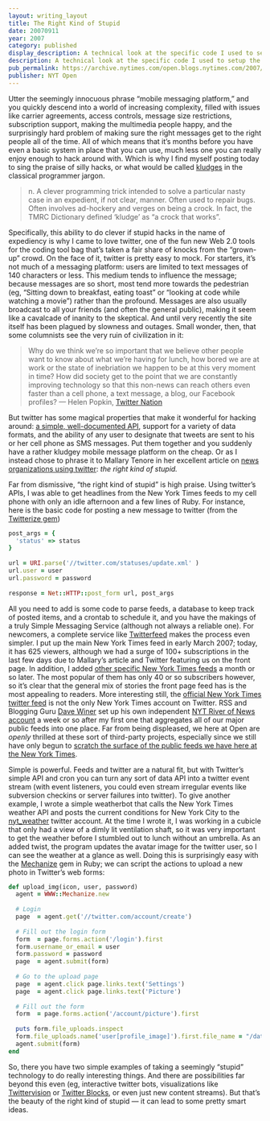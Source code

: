 ```yaml
---
layout: writing_layout
title: The Right Kind of Stupid
date: 20070911
year: 2007
category: published
display_description: A technical look at the specific code I used to setup the @nytimes Twitter account. Little did I know it would lead to years of tinkering around. For more details, check out the [@nytimes twitter account]({% link _projects/nytimes-twitter %}) project page.
description: A technical look at the specific code I used to setup the @nytimes Twitter account.
pub_permalink: https://archive.nytimes.com/open.blogs.nytimes.com/2007/09/11/the-right-kind-of-stupid/
publisher: NYT Open
---
```

Utter the seemingly innocuous phrase “mobile messaging platform,” and you quickly descend into a world of increasing complexity, filled with issues like carrier agreements, access controls, message size restrictions, subscription support, making the multimedia people happy, and the surprisingly hard problem of making sure the right messages get to the right people all of the time. All of which means that it’s months before you have even a basic system in place that you can use, much less one you can really enjoy enough to hack around with. Which is why I find myself posting today to sing the praise of silly hacks, or
what would be called [kludges](https://www.clueless.com/jargon3.0.0/kluge.html) in the classical programmer jargon.

> n. A clever programming trick intended to solve a particular nasty case in an expedient, if not clear, manner. Often used to repair bugs. Often involves ad-hockery and verges on being a crock. In fact, the TMRC Dictionary defined ‘kludge’ as “a crock that works”.

Specifically, this ability to do clever if stupid hacks in the name of expediency is why I came to love twitter, one of the fun new Web 2.0 tools for the coding tool bag that’s taken a fair share of knocks from the “grown-up” crowd. On the face of it, twitter is pretty easy to mock. For starters, it’s not much of a messaging platform: users are limited to text messages of 140 characters or less. This medium tends to influence the message; because messages are so short, most tend more towards the pedestrian (eg, “Sitting down to breakfast, eating toast” or “looking at code while watching a movie”) rather than the profound. Messages are also usually broadcast to all your friends (and often the general public), making it seem like a cavalcade of inanity to the skeptical.
And until very recently the site itself has been plagued by slowness and outages. Small wonder, then, that some columnists see the very ruin of civilization in it:

> Why do we think we’re so important that we believe other people want to know about what we’re having for lunch, how bored we are at work or the state of inebriation we happen to be at this very moment
in time? How did society get to the point that we are constantly improving technology so that this non-news can reach others even faster than a cell phone, a text message, a blog, our Facebook profiles? — Helen Popkin, [Twitter Nation](https://www.msnbc.msn.com/id/18445274/)

But twitter has some magical properties that make it wonderful for hacking around: [a simple, well-documented API](https://groups.google.com/group/twitter-development-talk/web/api-documentation), support for a variety of data formats, and the ability of any user to designate that tweets are sent to his or her cell phone as SMS messages. Put them together and you suddenly have a rather kludgey mobile message platform on the cheap. Or as I instead chose to phrase it to Mallary Tenore in her excellent article on [news organizations using twitter](https://www.poynter.org/column.asp?id=101&amp;aid=128918): _the right kind of stupid._

Far from dismissive, “the right kind of stupid” is high praise. Using twitter’s APIs, I was able to get headlines from the New York Times feeds to my cell phone with only an idle afternoon and a few lines of Ruby. For instance, here is the basic code for posting a new message to twitter (from the [Twitterize gem](https://nycrb.rubyforge.org/twitterize/))

```ruby
post_args = {
  'status' => status
}
 
url = URI.parse('//twitter.com/statuses/update.xml' )
url.user = user
url.password = password
 
response = Net::HTTP::post_form url, post_args
```

All you need to add is some code to parse feeds, a database to keep track of posted items, and a crontab to schedule it, and you have the makings of a truly Simple Messaging Service (although not always a reliable one). For newcomers, a complete service like [Twitterfeed](https://www.twitterfeed.com/) makes the process even simpler. I put up the main New York Times feed in early March 2007; today, it has 625 viewers, although we had a surge of 100+ subscriptions in the last few days due to Mallary’s article and Twitter featuring us on the front page. In addition, I added [other specific New York Times feeds](https://www.twitter.com/nytimes/friends) a month or so later. The most popular of them has only 40 or so subscribers however, so it’s clear that the general mix of stories the front page feed has is the most appealing to readers. More interesting still, the [official New York Times twitter feed](https://www.twitter.com/nytimes) is not the only New York Times account on Twitter. RSS and Blogging Guru [Dave Winer](https://www.scripting.com/) set up his own independent [NYT River of News account](https://www.xcancel.com/nyt) a week or so after my first one that aggregates all of our major public feeds into one place. Far from being displeased, we here at Open are _openly_ thrilled at these sort of third-party projects, especially since we still have only begun to [scratch the surface of the public feeds we have here at the New York Times](https://archive.nytimes.com/open.blogs.nytimes.com/2007/08/15/rss-you/).

Simple is powerful. Feeds and twitter are a natural fit, but with Twitter’s simple API and cron you can turn any sort of data API into a twitter event stream (with event listeners, you could even stream irregular events like subversion checkins or server failures into twitter). To give another example, I wrote a simple weatherbot that calls the New York Times weather API and posts the current conditions for New York City to the [nyt_weather](https://www.twitter.com/nyt_weather) twitter account. At the time I wrote it, I was working in a cubicle that only had a view of a dimly lit ventilation shaft, so it was very important to get the weather before I stumbled out to lunch without an umbrella. As an added twist, the program updates the avatar image for the twitter user, so I can see the weather at a glance as well. Doing this is surprisingly easy with the [Mechanize](https://mechanize.rubyforge.org/mechanize/) gem in Ruby; we can script the actions to upload a new photo in Twitter’s web forms:

```ruby
def upload_img(icon, user, password)
  agent = WWW::Mechanize.new
 
  # Login
  page  = agent.get('//twitter.com/account/create')
 
  # Fill out the login form
  form  = page.forms.action('/login').first
  form.username_or_email = user
  form.password = password
  page  = agent.submit(form)
 
  # Go to the upload page
  page  = agent.click page.links.text('Settings')
  page  = agent.click page.links.text('Picture')
 
  # Fill out the form
  form  = page.forms.action('/account/picture').first
 
  puts form.file_uploads.inspect
  form.file_uploads.name('user[profile_image]').first.file_name = "/data/weather_imgs/#{icon}.gif" 
  agent.submit(form)
end
```
So, there you have two simple examples of taking a seemingly “stupid” technology to do really interesting things. And there are possibilities far beyond this even (eg, interactive twitter bots, visualizations like [Twittervision](https://www.twittervision.com/) or [Twitter Blocks](https://explore.twitter.com/blocks/), or even just new content streams). But that’s the beauty of the right kind of stupid — it can lead to some pretty smart ideas.
